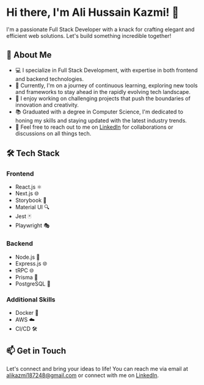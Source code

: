 <!-- Header -->

# Hi there, I'm Ali Hussain Kazmi! 👋

I'm a passionate Full Stack Developer with a knack for crafting elegant and efficient web solutions. Let's build something incredible together!

## 🚀 About Me

- 💻 I specialize in Full Stack Development, with expertise in both frontend and backend technologies.
- 🌱 Currently, I'm on a journey of continuous learning, exploring new tools and frameworks to stay ahead in the rapidly evolving tech landscape.
- 🔭 I enjoy working on challenging projects that push the boundaries of innovation and creativity.
- 📚 Graduated with a degree in Computer Science, I'm dedicated to honing my skills and staying updated with the latest industry trends.
- 💬 Feel free to reach out to me on [LinkedIn](https://www.linkedin.com/in/ali-hussain-kazmi-a62411227/) for collaborations or discussions on all things tech.

## 🛠️ Tech Stack

### Frontend
- React.js ⚛️
- Next.js 🌐
- Storybook 📖
- Material UI 🔍
- Jest 🃏
- Playwright 🎭

### Backend
- Node.js 🚀
- Express.js 🌐
- tRPC 🌐
- Prisma 🎨
- PostgreSQL 🐘

### Additional Skills
- Docker 🐳
- AWS ☁️
- CI/CD 🛠️

## 📫 Get in Touch

Let's connect and bring your ideas to life! You can reach me via email at alikazmi187248@gmail.com or connect with me on [LinkedIn](https://www.linkedin.com/in/ali-hussain-kazmi-a62411227/).
